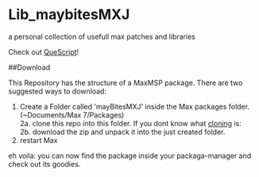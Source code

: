 # Lib_maybitesMXJ
a personal collection of usefull max patches and libraries

Check out [QueScript](https://github.com/maybites/Lib_maybitesMXJ/wiki/QueScript)!

##Download

This Repository has the structure of a MaxMSP package. There are two suggested ways to download:

1. Create a Folder called 'mayBitesMXJ' inside the Max packages folder. (~Documents/Max 7/Packages)  
2a. clone this repo into this folder. If you dont know what [cloning](https://help.github.com/articles/cloning-a-repository/) is:  
2b. download the zip and unpack it into the just created folder. 
3. restart Max  

eh voila: you can now find the package inside your packaga-manager and check out its goodies.


